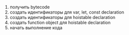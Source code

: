 1) получить bytecode
2) создать идентификаторы для var, let, const declaration
3) создать идентификаторы для hoistable declaration
4) создать function object для hoistable declaration
5) начать выполнение кода